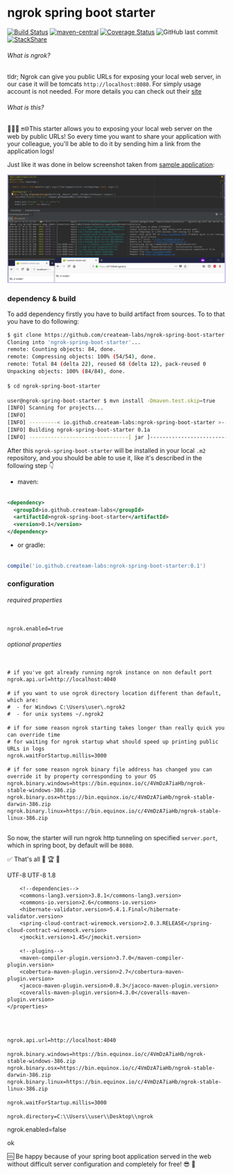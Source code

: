 # ngrok spring boot starter
[![Build Status](https://img.shields.io/travis/createam-labs/ngrok-spring-boot-starter/master.svg?logo=travis)](https://travis-ci.org/createam-labs/ngrok-spring-boot-starter)
[![maven-central](https://img.shields.io/maven-metadata/v/http/central.maven.org/maven2/io/github/createam-labs/ngrok-spring-boot-starter/maven-metadata.xml.svg)](http://search.maven.org/#artifactdetails%7Cio.github.createam-labs%7Cngrok-spring-boot-starter%7C0.1a%7Cjar)
[![Coverage Status](https://coveralls.io/repos/github/createam-labs/ngrok-spring-boot-starter/badge.svg?branch=master)](https://coveralls.io/github/createam-labs/ngrok-spring-boot-starter?branch=master)
![GitHub last commit](https://img.shields.io/github/last-commit/createam-labs/ngrok-spring-boot-starter.svg)
[![StackShare](https://img.shields.io/badge/tech-stack-0690fa.svg?style=flat)](https://stackshare.io/createam-labs/ngrok-spring-boot-starter)

###### What is ngrok?
tldr; Ngrok can give you public URLs for exposing your local web server, in our case it will be tomcats `http://localhost:8080`. For simply usage account is not needed. For more details you can check out their [site](https://ngrok.com/)

###### What is this?
👨🏼‍💻 🔛🌐This starter allows you to exposing your local web server on the web by public URLs! So every time you want to share your application with your colleague, you'll be able to do it by sending him a link from the application logs!  
 
 Just like it was done in below screenshot taken from [sample application](https://github.com/createam-labs/createam-labs-sample-app):  
 
![](https://raw.githubusercontent.com/createam-labs/ngrok-spring-boot-starter/development/ngrok-sample-screenshot.png
)[]()


### dependency & build
To add dependency firstly you have to build artifact from sources. To to that you have to do following:

```bash
$ git clone https://github.com/createam-labs/ngrok-spring-boot-starter.git
Cloning into 'ngrok-spring-boot-starter'...
remote: Counting objects: 84, done.
remote: Compressing objects: 100% (54/54), done.
remote: Total 84 (delta 22), reused 68 (delta 12), pack-reused 0
Unpacking objects: 100% (84/84), done.

$ cd ngrok-spring-boot-starter

user@ngrok-spring-boot-starter $ mvn install -Dmaven.test.skip=true
[INFO] Scanning for projects...
[INFO]
[INFO] ---------< io.github.createam-labs:ngrok-spring-boot-starter >----------
[INFO] Building ngrok-spring-boot-starter 0.1a
[INFO] --------------------------------[ jar ]---------------------------------
```
After this `ngrok-spring-boot-starter` will be installed in your local `.m2` repository, and you should be able to use it, like it's described in the following step 👇

- maven:
```xml

<dependency>
  <groupId>io.github.createam-labs</groupId>
  <artifactId>ngrok-spring-boot-starter</artifactId>
  <version>0.1</version>
</dependency>

```
- or gradle:
```groovy

compile('io.github.createam-labs:ngrok-spring-boot-starter:0.1')

````

### configuration
###### required properties

```properties

ngrok.enabled=true

```

###### optional properties

```properties

# if you've got already running ngrok instance on non default port
ngrok.api.url=http://localhost:4040

# if you want to use ngrok directory location different than default, which are:
#  - for Windows C:\Users\user\.ngrok2
#  - for unix systems ~/.ngrok2

# if for some reason ngrok starting takes longer than really quick you can override time 
# for waiting for ngrok startup what should speed up printing public URLs in logs
ngrok.waitForStartup.millis=3000

# if for some reason ngrok binary file address has changed you can override it by property corresponding to your OS
ngrok.binary.windows=https://bin.equinox.io/c/4VmDzA7iaHb/ngrok-stable-windows-386.zip
ngrok.binary.osx=https://bin.equinox.io/c/4VmDzA7iaHb/ngrok-stable-darwin-386.zip
ngrok.binary.linux=https://bin.equinox.io/c/4VmDzA7iaHb/ngrok-stable-linux-386.zip


```

So now, the starter will run ngrok http tunneling on specified `server.port`, which in spring boot, by default will be `8080`.  



✅ That's all 👏 🏆 🎉





<properties>
        <project.build.sourceEncoding>UTF-8</project.build.sourceEncoding>
        <project.reporting.outputEncoding>UTF-8</project.reporting.outputEncoding>
        <java.version>1.8</java.version>

        <!--dependencies-->
        <commons-lang3.version>3.8.1</commons-lang3.version>
        <commons-io.version>2.6</commons-io.version>
        <hibernate-validator.version>5.4.1.Final</hibernate-validator.version>
        <spring-cloud-contract-wiremock.version>2.0.3.RELEASE</spring-cloud-contract-wiremock.version>
        <jmockit.version>1.45</jmockit.version>

        <!--plugins-->
        <maven-compiler-plugin.version>3.7.0</maven-compiler-plugin.version>
        <cobertura-maven-plugin.version>2.7</cobertura-maven-plugin.version>
        <jacoco-maven-plugin.version>0.8.3</jacoco-maven-plugin.version>
        <coveralls-maven-plugin.version>4.3.0</coveralls-maven-plugin.version>
    </properties>








```properties



ngrok.api.url=http://localhost:4040

ngrok.binary.windows=https://bin.equinox.io/c/4VmDzA7iaHb/ngrok-stable-windows-386.zip
ngrok.binary.osx=https://bin.equinox.io/c/4VmDzA7iaHb/ngrok-stable-darwin-386.zip
ngrok.binary.linux=https://bin.equinox.io/c/4VmDzA7iaHb/ngrok-stable-linux-386.zip

ngrok.waitForStartup.millis=3000

ngrok.directory=C:\\Users\\user\\Desktop\\ngrok
```
ngrok.enabled=false


ok




🆒 Be happy because of your spring boot application served in the web without difficult server configuration and completely for free! 😎 🤙
